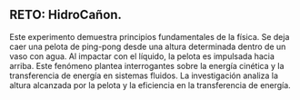 ## RETO: HidroCañon.

Este experimento demuestra principios fundamentales de la física. Se deja caer una pelota de ping-pong desde una altura determinada dentro de un vaso con agua. Al impactar con el líquido, la pelota es impulsada hacia arriba. Este fenómeno plantea interrogantes sobre la energía cinética y la transferencia de energía en sistemas fluidos. La investigación analiza la altura alcanzada por la pelota y la eficiencia en la transferencia de energía.
